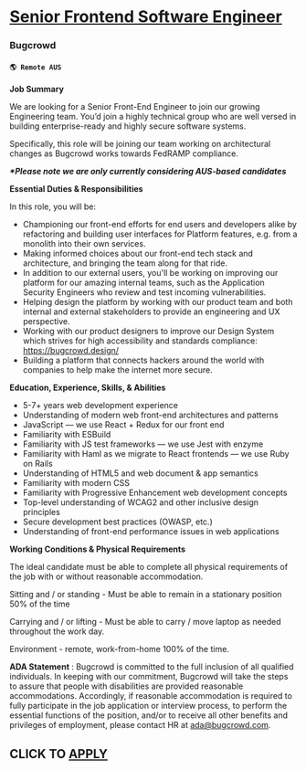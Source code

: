# [Senior Frontend Software Engineer](https://www.remotewlb.com/apply/senior-frontend-software-engineer-113224)  
### Bugcrowd  
#### `🌎 Remote AUS`  

**Job Summary**

We are looking for a Senior Front-End Engineer to join our growing Engineering team. You’d join a highly technical group who are well versed in building enterprise-ready and highly secure software systems.

Specifically, this role will be joining our team working on architectural changes as Bugcrowd works towards FedRAMP compliance.

**_*Please note we are only currently considering AUS-based candidates_**

**Essential Duties & Responsibilities**

In this role, you will be:

  * Championing our front-end efforts for end users and developers alike by refactoring and building user interfaces for Platform features, e.g. from a monolith into their own services.
  * Making informed choices about our front-end tech stack and architecture, and bringing the team along for that ride.
  * In addition to our external users, you'll be working on improving our platform for our amazing internal teams, such as the Application Security Engineers who review and test incoming vulnerabilities.
  * Helping design the platform by working with our product team and both internal and external stakeholders to provide an engineering and UX perspective.
  * Working with our product designers to improve our Design System which strives for high accessibility and standards compliance: https://bugcrowd.design/
  * Building a platform that connects hackers around the world with companies to help make the internet more secure.

**Education, Experience, Skills, & Abilities**

  * 5-7+ years web development experience
  * Understanding of modern web front-end architectures and patterns
  * JavaScript — we use React + Redux for our front end
  * Familiarity with ESBuild
  * Familiarity with JS test frameworks — we use Jest with enzyme
  * Familiarity with Haml as we migrate to React frontends — we use Ruby on Rails
  * Understanding of HTML5 and web document & app semantics
  * Familiarity with modern CSS
  * Familiarity with Progressive Enhancement web development concepts
  * Top-level understanding of WCAG2 and other inclusive design principles
  * Secure development best practices (OWASP, etc.)
  * Understanding of front-end performance issues in web applications

**Working Conditions & Physical Requirements**

The ideal candidate must be able to complete all physical requirements of the job with or without reasonable accommodation.

Sitting and / or standing - Must be able to remain in a stationary position 50% of the time

Carrying and / or lifting - Must be able to carry / move laptop as needed throughout the work day.

Environment - remote, work-from-home 100% of the time.

  
**ADA Statement** : Bugcrowd is committed to the full inclusion of all qualified individuals. In keeping with our commitment, Bugcrowd will take the steps to assure that people with disabilities are provided reasonable accommodations. Accordingly, if reasonable accommodation is required to fully participate in the job application or interview process, to perform the essential functions of the position, and/or to receive all other benefits and privileges of employment, please contact HR at ada@bugcrowd.com.

  
## CLICK TO [APPLY](https://www.remotewlb.com/apply/senior-frontend-software-engineer-113224)

